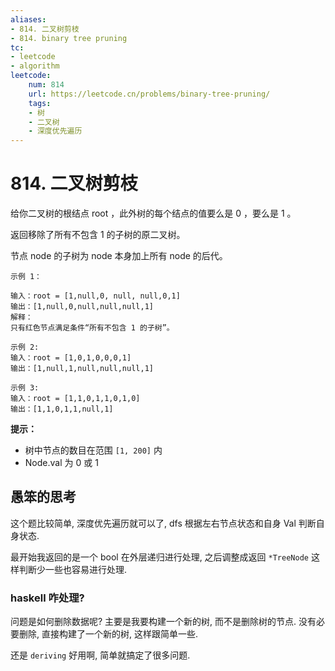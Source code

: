 ```yaml
---
aliases:
- 814. 二叉树剪枝
- 814. binary tree pruning
tc:
- leetcode
- algorithm
leetcode:
    num: 814
    url: https://leetcode.cn/problems/binary-tree-pruning/
    tags:
    - 树
    - 二叉树
    - 深度优先遍历
---
```


# 814. 二叉树剪枝

给你二叉树的根结点 root ，此外树的每个结点的值要么是 0 ，要么是 1 。

返回移除了所有不包含 1 的子树的原二叉树。

节点 node 的子树为 node 本身加上所有 node 的后代。

```
示例 1：

输入：root = [1,null,0, null, null,0,1]
输出：[1,null,0,null,null,null,1]
解释：
只有红色节点满足条件“所有不包含 1 的子树”。

示例 2:
输入：root = [1,0,1,0,0,0,1]
输出：[1,null,1,null,null,null,1]

示例 3:
输入：root = [1,1,0,1,1,0,1,0]
输出：[1,1,0,1,1,null,1]
```

**提示：**

* 树中节点的数目在范围 `[1, 200]` 内
* Node.val 为 0 或 1

## 愚笨的思考

这个题比较简单, 深度优先遍历就可以了, dfs 根据左右节点状态和自身 Val 判断自身状态.

最开始我返回的是一个 bool 在外层递归进行处理, 之后调整成返回 `*TreeNode` 这样判断少一些也容易进行处理.

### haskell 咋处理?

问题是如何删除数据呢? 主要是我要构建一个新的树, 而不是删除树的节点. 没有必要删除, 直接构建了一个新的树, 这样跟简单一些.

还是 `deriving` 好用啊, 简单就搞定了很多问题.
